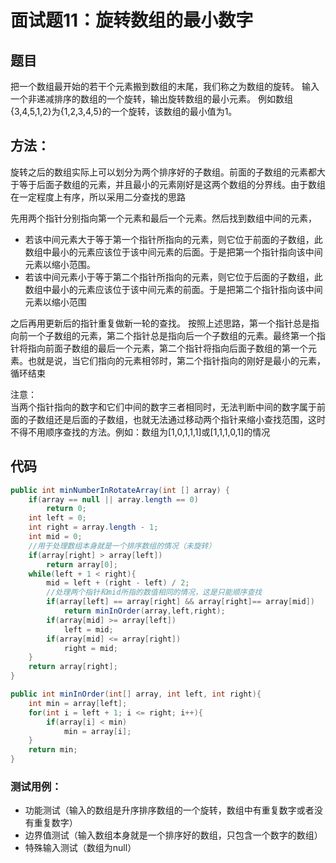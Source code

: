 # 面试题11：旋转数组的最小数字

## 题目
把一个数组最开始的若干个元素搬到数组的末尾，我们称之为数组的旋转。
输入一个非递减排序的数组的一个旋转，输出旋转数组的最小元素。
例如数组{3,4,5,1,2}为{1,2,3,4,5}的一个旋转，该数组的最小值为1。

## 方法：
旋转之后的数组实际上可以划分为两个排序好的子数组。前面的子数组的元素都大于等于后面子数组的元素，并且最小的元素刚好是这两个数组的分界线。由于数组在一定程度上有序，所以采用二分查找的思路

先用两个指针分别指向第一个元素和最后一个元素。然后找到数组中间的元素，
*   若该中间元素大于等于第一个指针所指向的元素，则它位于前面的子数组，此数组中最小的元素应该位于该中间元素的后面。于是把第一个指针指向该中间元素以缩小范围。
*   若该中间元素小于等于第二个指针所指向的元素，则它位于后面的子数组，此数组中最小的元素应该位于该中间元素的前面。于是把第二个指针指向该中间元素以缩小范围

之后再用更新后的指针重复做新一轮的查找。
按照上述思路，第一个指针总是指向前一个子数组的元素，第二个指针总是指向后一个子数组的元素。最终第一个指针将指向前面子数组的最后一个元素，第二个指针将指向后面子数组的第一个元素。也就是说，当它们指向的元素相邻时，第二个指针指向的刚好是最小的元素，循环结束

注意：  
当两个指针指向的数字和它们中间的数字三者相同时，无法判断中间的数字属于前面的子数组还是后面的子数组，也就无法通过移动两个指针来缩小查找范围，这时不得不用顺序查找的方法。例如：数组为[1,0,1,1,1]或[1,1,1,0,1]的情况

## 代码
```java
public int minNumberInRotateArray(int [] array) {
    if(array == null || array.length == 0)
        return 0;
    int left = 0;
    int right = array.length - 1;
    int mid = 0;
    //用于处理数组本身就是一个排序数组的情况（未旋转）
    if(array[right] > array[left])
        return array[0];
    while(left + 1 < right){
        mid = left + (right - left) / 2;
        //处理两个指针和mid所指的数值相同的情况，这是只能顺序查找
        if(array[left] == array[right] && array[right]== array[mid])
            return minInOrder(array,left,right);
        if(array[mid] >= array[left])
            left = mid;
        if(array[mid] <= array[right])
            right = mid;
    }
    return array[right];
}

public int minInOrder(int[] array, int left, int right){
    int min = array[left];
    for(int i = left + 1; i <= right; i++){
        if(array[i] < min)
            min = array[i];
    }
    return min;
}
```

### 测试用例：
* 功能测试（输入的数组是升序排序数组的一个旋转，数组中有重复数字或者没有重复数字）
* 边界值测试（输入数组本身就是一个排序好的数组，只包含一个数字的数组）
* 特殊输入测试（数组为null）
